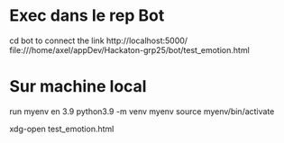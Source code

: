 # Exec dans le rep Bot
cd bot
to connect the link
http://localhost:5000/
file:///home/axel/appDev/Hackaton-grp25/bot/test_emotion.html


# Sur machine local
run myenv en 3.9
python3.9 -m venv myenv
source myenv/bin/activate 

xdg-open test_emotion.html
